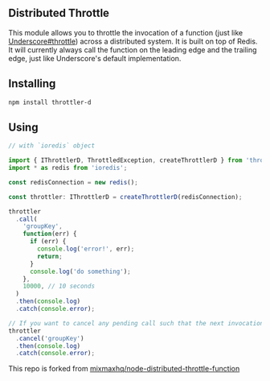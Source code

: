 ## Distributed Throttle

This module allows you to throttle the invocation of a function (just like [Underscore#throttle](http://underscorejs.org/#throttle)) across a distributed system. It is built on top of Redis. It will currently always call the function on the leading edge and the trailing edge, just like Underscore's default implementation.

## Installing

```bash
npm install throttler-d
```

## Using

```ts
// with `ioredis` object

import { IThrottlerD, ThrottledException, createThrottlerD } from 'throttler-d';
import * as redis from 'ioredis';

const redisConnection = new redis();

const throttler: IThrottlerD = createThrottlerD(redisConnection);

throttler
  .call(
    'groupKey',
    function(err) {
      if (err) {
        console.log('error!', err);
        return;
      }
      console.log('do something');
    },
    10000, // 10 seconds
  )
  .then(console.log)
  .catch(console.error);

// If you want to cancel any pending call such that the next invocation will fire immediately.
throttler
  .cancel('groupKey')
  .then(console.log)
  .catch(console.error);
```

This repo is forked from [mixmaxhq/node-distributed-throttle-function](https://github.com/mixmaxhq/node-distributed-throttle-function)
